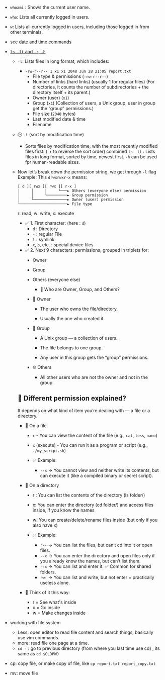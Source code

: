 - `whoami` : Shows the current user name.
- ```who```: Lists all currently logged in users.
- ```w```: Lists all currently logged in users, including those logged in from other terminals.


- see [date and time commands](https://youtu.be/Byx4sgLR88E?si=vYF4d-VmfXLq7B8T&t=207)  

- [`ls -lt` and `-r`, `-h`](https://youtu.be/Byx4sgLR88E?si=D6GVwo7dkL0NmX7w&t=277)
    - `-l`: Lists files in long format, which includes:
       - `-rw-r--r-- 1 x1 x1 2048 Jun 28 21:05 report.txt`
           - File type & permissions (`-rw-r--r--`)
           - Number of links (hard links) (usually 1 for regular files)  (For directories, it counts the number of subdirectories + the directory itself + its parent.)
           - Owner (user) (`x1`)
           - Group (`x1`) (Collection of users, a Unix group, user in group get the “group” permissions.)
           - File size (`2048` bytes)
           - Last modified date & time 
           - Filename 

    - 🕒 `-t` (sort by modification time) 
        - Sorts files by modification time, with the most recently modified files first. (`-r` to reverse the sort order)
    combined `ls -lt` : Lists files in long format, sorted by time, newest first. `-h` can be used fpr human-readable sizes.
        
    - Now let’s break down the permission string, we get through `-l` flag
    Example: This `drwxrwxr-x` means:
         ```
         [ d ][ rwx ][ rwx ][ r-x ]
        │     │     │     └───► Others (everyone else) permission
        │     │     └─────────► Group permission
        │     └───────────────► Owner (user) permission
        └─────────────────────► File type
        ```
        r: read, w: write, x: execute
        - ✅ 1. First character: (here : `d`) 
            - `d` : Directory
            - `-` : regular File
            - `l` : symlink
            - `c`, `b`, etc. : special device files
        - ✅ 2. Next 9 characters: permissions, grouped in triplets for:
            - Owner
            - Group
            - Others (everyone else)
              - 🔑 Who are Owner, Group, and Others?
            - 👤 Owner
                 - The user who owns the file/directory.

                 - Usually the one who created it.

            - 👥 Group
                - A Unix group — a collection of users.

                - The file belongs to one group.

                - Any user in this group gets the “group” permissions.

            - 🌐 Others
                - All other users who are not the owner and not in the group.

        ## 📁 Different permission explained?
        It depends on what kind of item you’re dealing with — a file or a directory.
        - 📁 On a file        
            - `r` - You can view the content of the file (e.g., `cat`, `less`, `nano`)
            - `x` (execute) -  You can run it as a program or script (e.g., `./my_script.sh`)

            - ✅ Example:
                - `--x` → You cannot view and neither write its contents, but can execute it (like a compiled binary or secret script).

        - 📁 On a directory
            - r : You can list the contents of the directory (ls folder/)
            - x: 	You can enter the directory (cd folder/) and access files inside, if you know the names
            - w: You can create/delete/rename files inside (but only if you also have x)

            - ✅ Example:
              - `r--` → You can list the files, but can’t cd into it or open files.
              - `--x` → You can enter the directory and open files only if you already know the names, but can’t list them.
              - `r-x` →  You can list and enter it. ✅ Common for shared folders.
              - `rw-` → You can list and write, but not enter = practically useless alone.


        - 🧠 Think of it this way:
            - r = See what's inside
            - x = Go inside
            - w = Make changes inside

- working with file system
   - Less: open editor to read file content and search things, basically use vim commands. 
   - more: read file one page at a time.
   - `cd -` : go to previous directory (from where you last time use cd) , its same as `cd $OLDPWD`

- cp: copy file, or make copy of file, like `cp report.txt report_copy.txt`
- mv: move file

